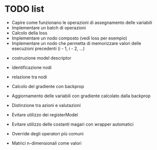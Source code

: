 # TODO list

+ Capire come funzionano le operazioni di assegnamento delle variabili
+ Implementare un batch di operazioni
+ Calcolo della loss
+ Implementare un nodo composto (vedi loss per esempio)
+ Implementare un nodo che permetta di memorizzare valori delle esecuzioni precedenti (i - 1, i - 2, ...)

- costruzione model descriptor
- identificazione nodi
- relazione tra nodi

- Calcolo del gradiente con backprop
- Aggiornamento delle variabili con gradiente calcolato dalla backprop
- Distinzione tra azioni e valutazioni

- Evitare utilizzo dei registerModel
- Evitare utilizzo delle costanti magari con wrapper automatici
- Override degli operatori più comuni
- Matrici n-dimensionali come valori